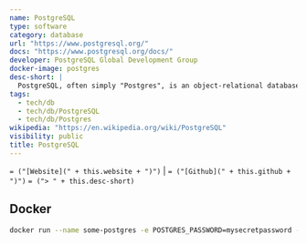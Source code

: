```yaml
---
name: PostgreSQL
type: software
category: database
url: "https://www.postgresql.org/"
docs: "https://www.postgresql.org/docs/"
developer: PostgreSQL Global Development Group
docker-image: postgres
desc-short: |
  PostgreSQL, often simply "Postgres", is an object-relational database management system (ORDBMS) with an emphasis on extensibility and standards-compliance.
tags:
  - tech/db
  - tech/db/PostgreSQL
  - tech/db/Postgres
wikipedia: "https://en.wikipedia.org/wiki/PostgreSQL"
visibility: public
title: PostgreSQL
---
```

`= ("[Website](" + this.website + ")")` |  `= ("[Github](" + this.github + ")")`
`= ("> " + this.desc-short)`

## Docker

```bash
docker run --name some-postgres -e POSTGRES_PASSWORD=mysecretpassword -d postgres
```

